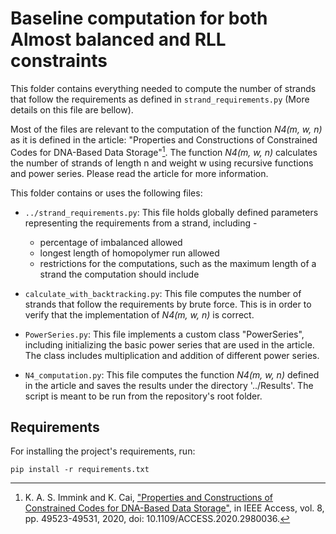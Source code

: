 
# Baseline computation for both Almost balanced and RLL constraints
This folder contains everything needed to compute the number of strands that follow the requirements as defined in
`strand_requirements.py` (More details on this file are bellow).

Most of the files are relevant to the computation of the function *N4(m, w, n)* as it is defined in the article:
"Properties and Constructions of Constrained Codes for DNA-Based Data Storage"[^1].
The function *N4(m, w, n)* calculates the number of strands of length n and weight w using recursive functions and power series.
Please read the article for more information.

This folder contains or uses the following files:
- `../strand_requirements.py`:
    This file holds globally defined parameters representing the requirements from a strand, including -
    - percentage of imbalanced allowed
    - longest length of homopolymer run allowed
    - restrictions for the computations, such as the maximum length of a strand the computation should include

- `calculate_with_backtracking.py`:
    This file computes the number of strands that follow the requirements by brute force.
    This is in order to verify that the implementation of *N4(m, w, n)* is correct.

- `PowerSeries.py`:
    This file implements a custom class "PowerSeries", including initializing the basic power series that are used in the article.
    The class includes multiplication and addition of different power series.

- `N4_computation.py`:
    This file computes the function *N4(m, w, n)* defined in the article and saves the results under the directory '../Results'.
    The script is meant to be run from the repository's root folder.

## Requirements

For installing the project's requirements, run:
```
pip install -r requirements.txt
```

[^1]: K. A. S. Immink and K. Cai, ["Properties and Constructions of Constrained Codes for DNA-Based Data Storage"](https://ieeexplore.ieee.org/stamp/stamp.jsp?tp=&arnumber=9032172), in IEEE Access, vol. 8, pp. 49523-49531, 2020, doi: 10.1109/ACCESS.2020.2980036.

